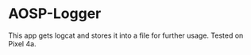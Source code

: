 # AOSP-Logger
This app gets logcat and stores it into a file for further usage. Tested on Pixel 4a.
